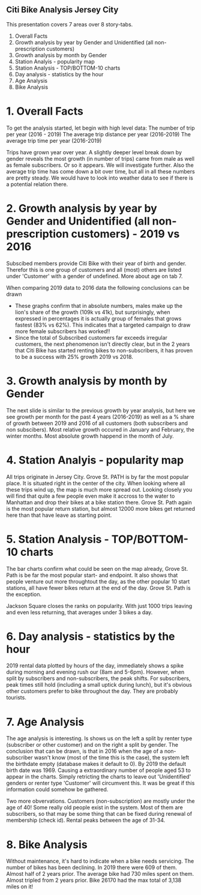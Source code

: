 ## Citi Bike Analysis Jersey City

This presentation covers 7 areas over 8 story-tabs.

1. Overall Facts
2. Growth analysis by year by Gender and Unidentified (all non-prescription customers)
3. Growth analysis by month by Gender 
4. Station Analyis - popularity map 
5. Station Analysis - TOP/BOTTOM-10 charts
6. Day analysis - statistics by the hour
7. Age Analysis
8. Bike Analysis


# 1. Overall Facts

To get the analysis started, let begin with high level data:
The number of trip per year (2016 - 2019)
The average trip distance per year (2016-2019)
The average trip time per year (2016-2019)

Trips have grown year over year. A slightly deeper level break down by gender reveals the most growth (in number of trips) came from male as well as female subscribers. Or so it appears. We will investigate further. Also the average trip time has come down a bit over time, but all in all these numbers are pretty steady. We would have to look into weather data to see if there is a potential relation there.

# 2. Growth analysis by year by Gender and Unidentified (all non-prescription customers) - 2019 vs 2016

Subscibed members provide Citi Bike with their year of birth and gender. Therefor this is one group of customers and all (most) others are listed under 'Customer' with a gender of undefined. More about age on tab 7.

When comparing 2019 data to 2016 data the following conclusions can be drawn
* These graphs confirm that in absolute numbers, males make up the lion's share of the growth (109k vs 41k), but surprisingly, when expressed in percentages it is actually group of females that grows fastest (83% vs 62%). This indicates that a targeted campaign to draw more female subscribers has worked!!
* Since the total of Subscribed customers far exceeds irregular customers, the next phenomenon isn't directly clear, but in the 2 years that Citi Bike has started renting bikes to non-subscribers, it has proven to be a success with 25% growth 2019 vs 2018. 

# 3. Growth analysis by month by Gender 

The next slide is similar to the previous growth by year analysis, but here we see growth per month for the past 4 years (2016-2019) as well as a % share of growth between 2019 and 2016 of all customers (both subscribers and non subscibers).
Most relative growth occured in January and February, the winter months. Most absolute growth happend in the month of July.

# 4. Station Analyis - popularity map 

All trips originate in Jersey City. Grove St. PATH is by far the most popular place. It is situated right in the center of the city. When looking where all these trips wind up, the map is much more spread out. Looking closely you will find that quite a few people even make it accross to the water to Manhattan and drop their bikes at a bike station there. 
Grove St. Path again is the most popular return station, but almost 12000 more bikes get returned here than that have leave as starting point.

# 5. Station Analysis - TOP/BOTTOM-10 charts

The bar charts confirm what could be seen on the map already, Grove St. Path is be far the most popular start- and endpoint. It also shows that people venture out more throughtout the day, as the other popular 10 start stations, all have fewer bikes return at the end of the day. Grove St. Path is the exception.

Jackson Square closes the ranks on popularity. With just 1000 trips leaving and even less returning, that averages under 3 bikes a day.

# 6. Day analysis - statistics by the hour

2019 rental data plotted by hours of the day, immediately shows a spike during morning and evening rush our (8am and 5-6pm). However, when split by subscribers and non-subscribers, the peak shifts. For subscribers, peak times still hold (including a small uptick during lunch), but it's obvious other customers prefer to bike throughout the day. They are probably tourists. 

# 7. Age Analysis	

The age analysis is interesting. Is shows us on the left a split by renter type (subscriber or other customer) and on the right a split by gender.
The conclusion that can be drawn, is that in 2016 when the age of a non-subscriber wasn't know (most of the time this is the case), the system left the birthdate empty (database makes it default to 0). By 2019 the default birth date was 1969. Causing a extraordinary number of people aged 53 to appear in the charts. Simply retricting the charts to leave out 'Unidentified' genders or renter type 'Customer' will circumvent this. It was be great if this information could somehow be gathered.

Two more obvervations. Customers (non-subscription) are mostly under the age of 40!
Some really old people exist in the system. Most of them are subscribers, so that may be some thing that can be fixed during renewal of membership (check id). 
Rental peaks between the age of 31-34.

# 8. Bike Analysis

Without maintenance, it's hard to indicate when a bike needs servicing. The number of bikes has been declining. In 2019 there were 609 of them. Almost half of 2 years prior. The average bike had 730 miles spent on them. Almost tripled from 2 years prior. Bike 26170 had the max total of 3,138 miles on it!
